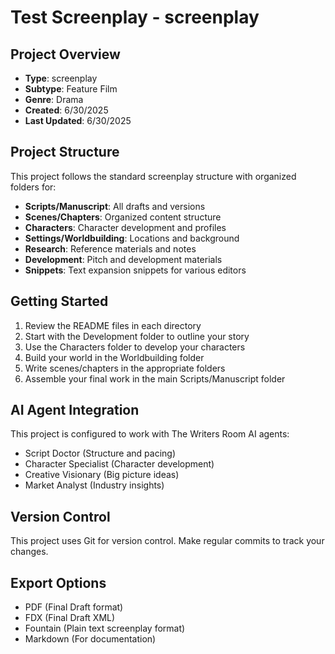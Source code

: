 # Test Screenplay - screenplay

## Project Overview
- **Type**: screenplay
- **Subtype**: Feature Film
- **Genre**: Drama
- **Created**: 6/30/2025
- **Last Updated**: 6/30/2025

## Project Structure
This project follows the standard screenplay structure with organized folders for:
- **Scripts/Manuscript**: All drafts and versions
- **Scenes/Chapters**: Organized content structure
- **Characters**: Character development and profiles
- **Settings/Worldbuilding**: Locations and background
- **Research**: Reference materials and notes
- **Development**: Pitch and development materials
- **Snippets**: Text expansion snippets for various editors

## Getting Started
1. Review the README files in each directory
2. Start with the Development folder to outline your story
3. Use the Characters folder to develop your characters
4. Build your world in the Worldbuilding folder
5. Write scenes/chapters in the appropriate folders
6. Assemble your final work in the main Scripts/Manuscript folder

## AI Agent Integration
This project is configured to work with The Writers Room AI agents:
- Script Doctor (Structure and pacing)
- Character Specialist (Character development)
- Creative Visionary (Big picture ideas)
- Market Analyst (Industry insights)

## Version Control
This project uses Git for version control. Make regular commits to track your changes.

## Export Options
- PDF (Final Draft format)
- FDX (Final Draft XML)
- Fountain (Plain text screenplay format)
- Markdown (For documentation)
